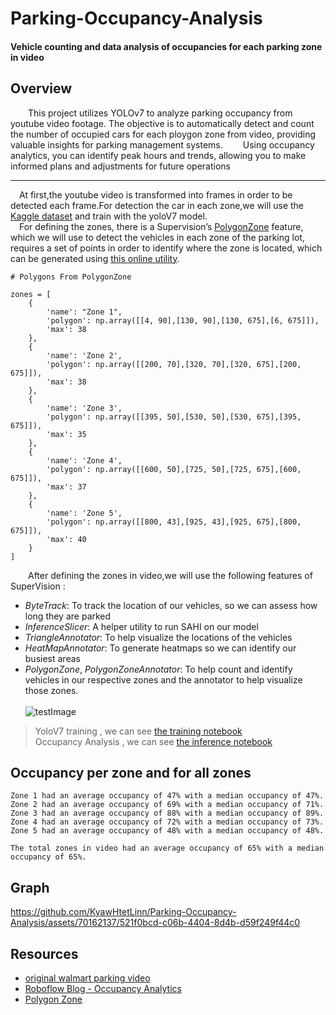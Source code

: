 # Parking-Occupancy-Analysis
#### Vehicle counting and data analysis of occupancies for each parking zone in video

## Overview

&emsp;&emsp;This project utilizes YOLOv7 to analyze parking occupancy from youtube video footage. The objective is to automatically detect and count the number of occupied cars for each ploygon zone from video, providing valuable insights for parking management systems.
&emsp;&emsp;Using occupancy analytics, you can identify peak hours and trends, allowing you to make informed plans and adjustments for future operations

<hr/>

&emsp;At first,the youtube video is transformed into frames in order to be detected each frame.For detection the car in each zone,we will use the [Kaggle dataset](https://www.kaggle.com/datasets/braunge/aerial-view-car-detection-for-yolov5) and train with the yoloV7 model. 
<br/>
&emsp;For defining the zones, there is a Supervision’s [PolygonZone](https://supervision.roboflow.com/detection/tools/polygon_zone/?ref=blog.roboflow.com#polygonzone) feature, which we will use to detect the vehicles in each zone of the parking lot, requires a set of points in order to identify where the zone is located, which can be generated using [this online utility](https://supervision.roboflow.com/detection/tools/polygon_zone/?ref=blog.roboflow.com#polygonzone).


```
# Polygons From PolygonZone

zones = [
    {
        'name': "Zone 1",
        'polygon': np.array([[4, 90],[130, 90],[130, 675],[6, 675]]),
        'max': 38
    },
    {
        'name': 'Zone 2',
        'polygon': np.array([[200, 70],[320, 70],[320, 675],[200, 675]]),
        'max': 38
    },
    {
        'name': 'Zone 3',
        'polygon': np.array([[395, 50],[530, 50],[530, 675],[395, 675]]),
        'max': 35
    },
    {
        'name': 'Zone 4',
        'polygon': np.array([[600, 50],[725, 50],[725, 675],[600, 675]]),
        'max': 37
    },
    {
        'name': 'Zone 5',
        'polygon': np.array([[800, 43],[925, 43],[925, 675],[800, 675]]),
        'max': 40
    }
]
```
&emsp;&emsp;After defining the zones in video,we will use the following features of SuperVision : 
  - *ByteTrack*: To track the location of our vehicles, so we can assess how long they are parked
  - *InferenceSlicer*: A helper utility to run SAHI on our model
  - *TriangleAnnotator*: To help visualize the locations of the vehicles
  - *HeatMapAnnotator*: To generate heatmaps so we can identify our busiest areas
  - *PolygonZone*, *PolygonZoneAnnotator*: To help count and identify vehicles in our respective zones and the annotator to help visualize those zones.
<br /><br />
![testImage](https://github.com/KyawHtetLinn/Parking-Occupancy-Analysis/assets/70162137/9ded4b65-663f-4f16-82b6-61065e6e95fa)

> YoloV7 training , we can see [the training notebook]()<br/>
> Occupancy Analysis , we can see [the inference notebook]()

## Occupancy per zone and for all zones
```
Zone 1 had an average occupancy of 47% with a median occupancy of 47%.
Zone 2 had an average occupancy of 69% with a median occupancy of 71%.
Zone 3 had an average occupancy of 88% with a median occupancy of 89%.
Zone 4 had an average occupancy of 72% with a median occupancy of 73%.
Zone 5 had an average occupancy of 48% with a median occupancy of 48%.

The total zones in video had an average occupancy of 65% with a median occupancy of 65%.
```
## Graph 

https://github.com/KyawHtetLinn/Parking-Occupancy-Analysis/assets/70162137/521f0bcd-c06b-4404-8d4b-d59f249f44c0



## Resources

- [original walmart parking video](https://youtu.be/hBLC718adwg?si=vHdTgq4_wZAG-bdv)
- [Roboflow Blog - Occupancy Analytics](https://blog.roboflow.com/occupancy-analytics/#total-occupancy)
- [Polygon Zone](https://supervision.roboflow.com/detection/tools/polygon_zone/?ref=blog.roboflow.com#polygonzone)
